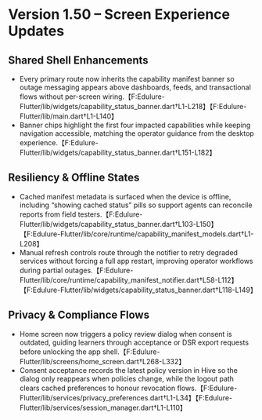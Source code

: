 # Version 1.50 – Screen Experience Updates

## Shared Shell Enhancements
- Every primary route now inherits the capability manifest banner so outage messaging appears above dashboards, feeds, and transactional flows without per-screen wiring.【F:Edulure-Flutter/lib/widgets/capability_status_banner.dart†L1-L218】【F:Edulure-Flutter/lib/main.dart†L1-L140】
- Banner chips highlight the first four impacted capabilities while keeping navigation accessible, matching the operator guidance from the desktop experience.【F:Edulure-Flutter/lib/widgets/capability_status_banner.dart†L151-L182】

## Resiliency & Offline States
- Cached manifest metadata is surfaced when the device is offline, including “showing cached status” pills so support agents can reconcile reports from field testers.【F:Edulure-Flutter/lib/widgets/capability_status_banner.dart†L103-L150】【F:Edulure-Flutter/lib/core/runtime/capability_manifest_models.dart†L1-L208】
- Manual refresh controls route through the notifier to retry degraded services without forcing a full app restart, improving operator workflows during partial outages.【F:Edulure-Flutter/lib/core/runtime/capability_manifest_notifier.dart†L58-L112】【F:Edulure-Flutter/lib/widgets/capability_status_banner.dart†L118-L149】

## Privacy & Compliance Flows
- Home screen now triggers a policy review dialog when consent is outdated, guiding learners through acceptance or DSR export requests before unlocking the app shell.【F:Edulure-Flutter/lib/screens/home_screen.dart†L268-L332】
- Consent acceptance records the latest policy version in Hive so the dialog only reappears when policies change, while the logout path clears cached preferences to honour revocation flows.【F:Edulure-Flutter/lib/services/privacy_preferences.dart†L1-L34】【F:Edulure-Flutter/lib/services/session_manager.dart†L1-L110】

